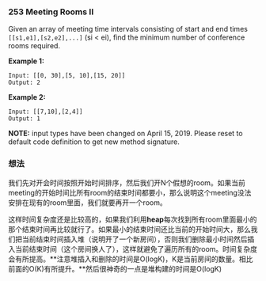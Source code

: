 ### 253 Meeting Rooms II

Given an array of meeting time intervals consisting of start and end times `[[s1,e1],[s2,e2],...]` (si < ei), find the minimum number of conference rooms required.

**Example 1:**

```
Input: [[0, 30],[5, 10],[15, 20]]
Output: 2
```

**Example 2:**

```
Input: [[7,10],[2,4]]
Output: 1
```

**NOTE:** input types have been changed on April 15, 2019. Please reset to default code definition to get new method signature.

### 想法

我们先对开会时间按照开始时间排序，然后我们开N个假想的room。如果当前meeting的开始时间比所有room的结束时间都要小，那么说明这个meeting没法安排在现有的room里面，我们就要再开一个room。

这样时间复杂度还是比较高的，如果我们利用**heap**每次找到所有room里面最小的那个结束时间再比较就行了。如果最小的结束时间还比当前的开始时间大，那么我们把当前结束时间插入堆（说明开了一个新房间），否则我们删除最小时间然后插入当前结束时间（这个房间换人了），这样就避免了遍历所有的room。时间复杂度会有所提高。**注意堆插入和删除的时间是O(logK)，K是当前房间的数量。相比前面的O(K)有所提升。**然后很神奇的一点是堆构建的时间是O(logK)